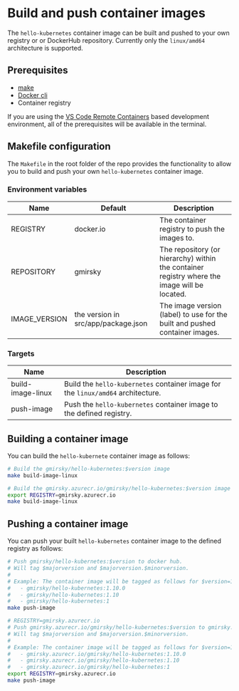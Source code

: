 # Build and push container images

The `hello-kubernetes` container image can be built and pushed to your own registry or or DockerHub repository. Currently only the `linux/amd64` architecture is supported.

## Prerequisites

- [make](https://www.gnu.org/software/make/)
- [Docker cli](https://www.docker.com/)
- Container registry

If you are using the [VS Code Remote Containers](https://marketplace.visualstudio.com/items?itemName=ms-vscode-remote.remote-containers) based development environment, all of the prerequisites will be available in the terminal.

## Makefile configuration

The `Makefile` in the root folder of the repo provides the functionality to allow you to build and push your own `hello-kubernetes` container image.

### Environment variables

| Name | Default | Description | 
| ---- | ------- | ----------- |
| REGISTRY | docker.io | The container registry to push the images to. |
| REPOSITORY | gmirsky | The repository (or hierarchy) within the container registry where the image will be located. |
| IMAGE_VERSION | the version in src/app/package.json | The image version (label) to use for the built and pushed container images. |

### Targets

| Name | Description |
| ---- | ----------- |
| build-image-linux | Build the `hello-kubernetes` container image for the `linux/amd64` architecture. |
| push-image | Push the `hello-kubernetes` container image to the defined registry. |

## Building a container image

You can build the `hello-kubernete` container image as follows:

```bash
# Build the gmirsky/hello-kubernetes:$version image
make build-image-linux

# Build the gmirsky.azurecr.io/gmirsky/hello-kubernetes:$version image
export REGISTRY=gmirsky.azurecr.io
make build-image-linux
```

## Pushing a container image

You can push your built `hello-kubernetes` container image to the defined registry as follows:

```bash
# Push gmirsky/hello-kubernetes:$version to docker hub.
# Will tag $majorversion and $majorversion.$minorversion.
#
# Example: The container image will be tagged as follows for $version=1.10.0
#   - gmirsky/hello-kubernetes:1.10.0
#   - gmirsky/hello-kubernetes:1.10
#   - gmirsky/hello-kubernetes:1
make push-image

# REGISTRY=gmirsky.azurecr.io
# Push gmirsky.azurecr.io/gmirsky/hello-kubernetes:$version to gmirsky.azurecr.io.
# Will tag $majorversion and $majorversion.$minorversion.
#
# Example: The container image will be tagged as follows for $version=1.10.0
#   - gmirsky.azurecr.io/gmirsky/hello-kubernetes:1.10.0
#   - gmirsky.azurecr.io/gmirsky/hello-kubernetes:1.10
#   - gmirsky.azurecr.io/gmirsky/hello-kubernetes:1
export REGISTRY=gmirsky.azurecr.io
make push-image
```